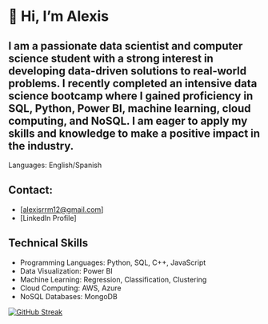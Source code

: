# 👋 Hi, I’m Alexis

## I am a passionate data scientist and computer science student with a strong interest in developing data-driven solutions to real-world problems. I recently completed an intensive data science bootcamp where I gained proficiency in SQL, Python, Power BI, machine learning, cloud computing, and NoSQL. I am eager to apply my skills and knowledge to make a positive impact in the industry.

Languages: English/Spanish

## Contact:

* [alexisrrm12@gmail.com]
* [LinkedIn Profile]


## Technical Skills

* Programming Languages: Python, SQL, C++, JavaScript
* Data Visualization: Power BI
* Machine Learning: Regression, Classification, Clustering
* Cloud Computing: AWS, Azure
* NoSQL Databases: MongoDB

[![GitHub Streak](https://streak-stats.demolab.com/?user=alexxcode)](https://git.io/streak-stats)
<!---
alexxcode/alexxcode is a ✨ special ✨ repository because its `README.md` (this file) appears on your GitHub profile.
You can click the Preview link to take a look at your changes.
--->
